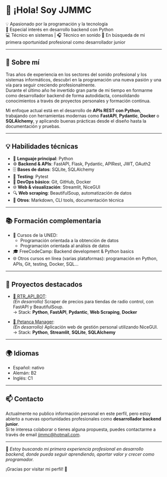 # 👋 ¡Hola! Soy JJMMC

💡 Apasionado por la programación y la tecnología  
🐍 Especial interés en desarrollo backend con Python  
💻 Técnico en sistemas | 🎧 Técnico en sonido 
🚀 En búsqueda de mi primera oportunidad profesional como desarrollador junior

---

## 🧠 Sobre mí

Tras años de experiencia en los sectores del sonido profesional y los sistemas informáticos, descubrí en la programación una nueva pasión y una vía para seguir creciendo profesionalmente.  
Durante el último año he invertido gran parte de mi tiempo en formarme como desarrollador backend de forma autodidacta, consolidando conocimientos a través de proyectos personales y formación continua.

Mi enfoque actual está en el desarrollo de **APIs REST con Python**, trabajando con herramientas modernas como **FastAPI**, **Pydantic**, **Docker** o **SQLAlchemy**, y aplicando buenas prácticas desde el diseño hasta la documentación y pruebas.

---

## 💡 Habilidades técnicas

- 🐍 **Lenguaje principal**: Python  
- ⚙️ **Backend & APIs**: FastAPI, Flask, Pydantic, APIRest, JWT, OAuth2  
- 🗄️ **Bases de datos**: SQLite, SQLAlchemy  
- 🧪 **Testing**: Pytest  
- 🐳 **DevOps básico**: Git, GitHub, Docker  
- 🌐 **Web & visualización**: Streamlit, NiceGUI  
- 🔍 **Web scraping**: BeautifulSoup, automatización de datos  
- 🧠 **Otros**: Markdown, CLI tools, documentación técnica

---

## 📚 Formación complementaria

- 🧾 Cursos de la UNED:
  - Programación orientada a la obtención de datos
  - Programación orientada al análisis de datos
- 🎓 FreeCodeCamp: Backend development & Python basics
- 🌐 Otros cursos en línea (varias plataformas): programación en Python, APIs, Git, testing, Docker, SQL...

---

## 🚀 Proyectos destacados

- [🔗 RTR_API_BOT](https://github.com/JJMMC/RTR_API_BOT):  
  *(En desarrollo)* Scraper de precios para tiendas de radio control, con FastAPI y BeautifulSoup.  
  → Stack: **Python**, **FastAPI**, **Pydantic**, **Web Scraping**, **Docker**

- [🔗 Petanca Manager](https://github.com/JJMMC/Petanca_Streamlit):  
  *(En desarrollo)* Aplicación web de gestión personal utilizando NiceGUI.  
  → Stack: **Python**, **Streamlit**, **SQLite**, **SQLAlchemy**



---

## 🌍 Idiomas

- Español: nativo  
- Alemán: B2  
- Inglés: C1

---

## 📫 Contacto

Actualmente no publico información personal en este perfil, pero estoy abierto a nuevas oportunidades profesionales como **desarrollador backend junior**.  
Si te interesa colaborar o tienes alguna propuesta, puedes contactarme a través de email jjmmc@hotmail.com.

---

🎯 *Estoy buscando mi primera experiencia profesional en desarrollo backend, donde pueda seguir aprendiendo, aportar valor y crecer como programador.*

¡Gracias por visitar mi perfil! 🙌
